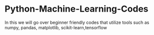 # Python-Machine-Learning-Codes
In this we will go over beginner friendly codes that utilize tools such as numpy, pandas, matplotlib, scikit-learn,tensorflow
